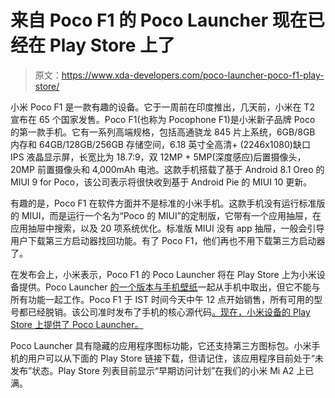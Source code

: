 # 来自 Poco F1 的 Poco Launcher 现在已经在 Play Store 上了

> 原文：<https://www.xda-developers.com/poco-launcher-poco-f1-play-store/>

小米 Poco F1 是一款有趣的设备。它于一周前在印度推出，几天前，小米在 T2 宣布在 65 个国家发售。Poco F1(也称为 Pocophone F1)是小米新子品牌 Poco 的第一款手机。它有一系列高端规格，包括高通骁龙 845 片上系统，6GB/8GB 内存和 64GB/128GB/256GB 存储空间，6.18 英寸全高清+ (2246x1080)缺口 IPS 液晶显示屏，长宽比为 18.7:9，双 12MP + 5MP(深度感应)后置摄像头，20MP 前置摄像头和 4,000mAh 电池。这款手机搭载了基于 Android 8.1 Oreo 的 MIUI 9 for Poco，该公司表示将很快收到基于 Android Pie 的 MIUI 10 更新。

有趣的是，Poco F1 在软件方面并不是标准的小米手机。这款手机没有运行标准版的 MIUI，而是运行一个名为“Poco 的 MIUI”的定制版，它带有一个应用抽屉，在应用抽屉中搜索，以及 20 项系统优化。标准版 MIUI 没有 app 抽屉，一般会引导用户下载第三方启动器找回功能。有了 Poco F1，他们再也不用下载第三方启动器了。

在发布会上，小米表示，Poco F1 的 Poco Launcher 将在 Play Store 上为小米设备提供。Poco Launcher [的一个版本与手机壁纸](https://www.xda-developers.com/download-xiaomi-poco-f1-launcher-wallpapers/)一起从手机中取出，但它不能与所有功能一起工作。Poco F1 于 IST 时间今天中午 12 点开始销售，所有可用的型号都已经脱销。该公司准时发布了手机的核心源代码[。现在，小米设备的 Play Store 上提供了 Poco Launcher。](https://www.xda-developers.com/xiaomi-poco-f1-xiaomi-mi-8-explorer-edition-kernel-source-code-available/)

Poco Launcher 具有隐藏的应用程序图标功能，它还支持第三方图标包。小米手机的用户可以从下面的 Play Store 链接下载，但请记住，该应用程序目前处于“未发布”状态。Play Store 列表目前显示“早期访问计划”在我们的小米 Mi A2 上已满。